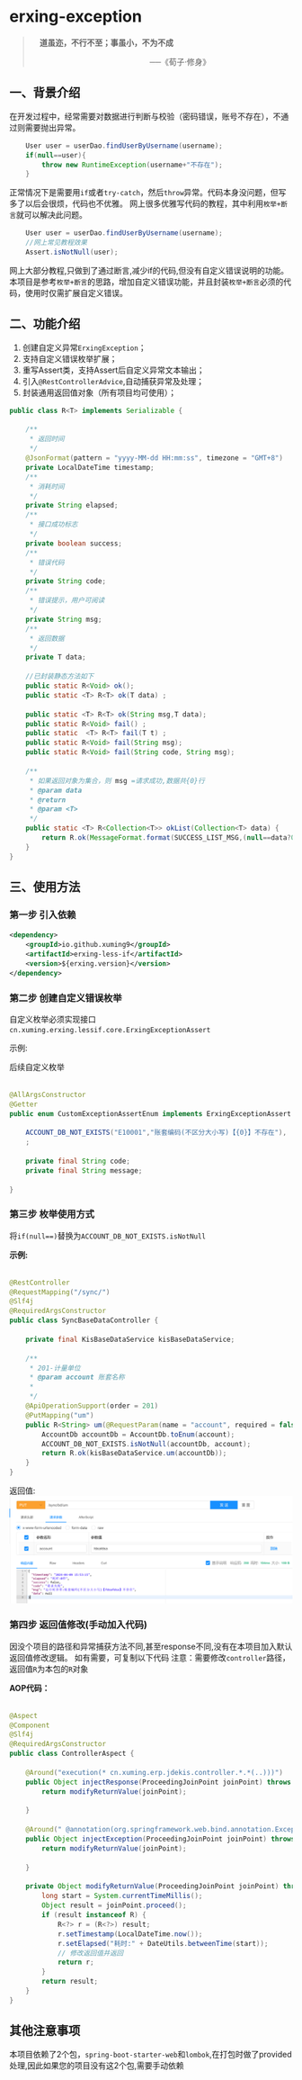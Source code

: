 # erxing-exception

>　**道虽迩，不行不至；事虽小，不为不成**
> 
>　　　　　　　　　　　　　　　──《荀子·修身》

## 一、背景介绍
在开发过程中，经常需要对数据进行判断与校验（密码错误，账号不存在），不通过则需要抛出异常。
```java
    User user = userDao.findUserByUsername(username);
    if(null==user){
        throw new RuntimeException(username+"不存在");
    }
```
正常情况下是需要用`if`或者`try-catch`，然后`throw`异常。代码本身没问题，但写多了以后会很烦，代码也不优雅。
网上很多优雅写代码的教程，其中利用`枚举+断言`就可以解决此问题。
```java
    User user = userDao.findUserByUsername(username);
    //网上常见教程效果  
    Assert.isNotNull(user);
```
网上大部分教程,只做到了通过断言,减少if的代码,但没有自定义错误说明的功能。
本项目是参考`枚举+断言`的思路，增加自定义错误功能，并且封装`枚举+断言`必须的代码，使用时仅需扩展自定义错误。

## 二、功能介绍
1. 创建自定义异常`ErxingException`；
2. 支持自定义错误枚举扩展；
3. 重写Assert类，支持Assert后自定义异常文本输出；
4. 引入`@RestControllerAdvice`,自动捕获异常及处理；
5. 封装通用返回值对象（所有项目均可使用）；
```java
public class R<T> implements Serializable {

    /**
     * 返回时间
     */
    @JsonFormat(pattern = "yyyy-MM-dd HH:mm:ss", timezone = "GMT+8")
    private LocalDateTime timestamp;
    /**
     * 消耗时间
     */
    private String elapsed;
    /**
     * 接口成功标志
     */
    private boolean success;
    /**
     * 错误代码
     */
    private String code;
    /**
     * 错误提示，用户可阅读
     */
    private String msg;
    /**
     * 返回数据
     */
    private T data;

    //已封装静态方法如下
    public static R<Void> ok();
    public static <T> R<T> ok(T data) ;

    public static <T> R<T> ok(String msg,T data);
    public static R<Void> fail() ;
    public static  <T> R<T> fail(T t) ;
    public static R<Void> fail(String msg);
    public static R<Void> fail(String code, String msg);

    /**
     * 如果返回对象为集合，则 msg =请求成功,数据共{0}行
     * @param data
     * @return
     * @param <T>
     */
    public static <T> R<Collection<T>> okList(Collection<T> data) {
        return R.ok(MessageFormat.format(SUCCESS_LIST_MSG,(null==data?0:data.size())),data);
    }
}

```


## 三、使用方法

### 第一步 引入依赖
```xml
<dependency>
    <groupId>io.github.xuming9</groupId>
    <artifactId>erxing-less-if</artifactId>
    <version>${erxing.version}</version>
</dependency>
```
### 第二步 创建自定义错误枚举
自定义枚举必须实现接口`cn.xuming.erxing.lessif.core.ErxingExceptionAssert`

示例:

后续自定义枚举
```java

@AllArgsConstructor
@Getter
public enum CustomExceptionAssertEnum implements ErxingExceptionAssert {
    
    ACCOUNT_DB_NOT_EXISTS("E10001","账套编码(不区分大小写)【{0}】不存在"),
    ;

    private final String code;
    private final String message;

}

```

### 第三步 枚举使用方式
将`if(null==)`替换为`ACCOUNT_DB_NOT_EXISTS.isNotNull`

**示例:**
```java

@RestController
@RequestMapping("/sync/")
@Slf4j
@RequiredArgsConstructor
public class SyncBaseDataController {

    private final KisBaseDataService kisBaseDataService;

    /**
     * 201-计量单位
     * @param account 账套名称
     *
     */
    @ApiOperationSupport(order = 201)
    @PutMapping("um")
    public R<String> um(@RequestParam(name = "account", required = false) String account) {
        AccountDb accountDb = AccountDb.toEnum(account);
        ACCOUNT_DB_NOT_EXISTS.isNotNull(accountDb, account);
        return R.ok(kisBaseDataService.um(accountDb));
    }
}
```
返回值:
![response-error.png](response-error.png)


### 第四步 返回值修改(手动加入代码)
因没个项目的路径和异常捕获方法不同,甚至response不同,没有在本项目加入默认返回值修改逻辑。
如有需要，可复制以下代码
注意：需要修改`controller`路径，返回值`R`为本包的`R`对象

**AOP代码：**
```java

@Aspect
@Component
@Slf4j
@RequiredArgsConstructor
public class ControllerAspect {

    @Around("execution(* cn.xuming.erp.jdekis.controller.*.*(..)))")
    public Object injectResponse(ProceedingJoinPoint joinPoint) throws Throwable {
        return modifyReturnValue(joinPoint);

    }

    @Around(" @annotation(org.springframework.web.bind.annotation.ExceptionHandler) ")
    public Object injectException(ProceedingJoinPoint joinPoint) throws Throwable {
        return modifyReturnValue(joinPoint);

    }

    private Object modifyReturnValue(ProceedingJoinPoint joinPoint) throws Throwable {
        long start = System.currentTimeMillis();
        Object result = joinPoint.proceed();
        if (result instanceof R) {
            R<?> r = (R<?>) result;
            r.setTimestamp(LocalDateTime.now());
            r.setElapsed("耗时:" + DateUtils.betweenTime(start));
            // 修改返回值并返回
            return r;
        }
        return result;
    }
}
```

## 其他注意事项
本项目依赖了2个包，`spring-boot-starter-web`和`lombok`,在打包时做了provided处理,因此如果您的项目没有这2个包,需要手动依赖
